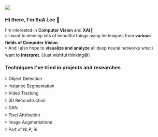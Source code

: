 <img src="dino_final2.gif"><br>
### Hi there, I'm SuA Lee 👋
I'm interested in **Computer Vision** and **XAI**🤍
<br>◽ I want to develop lots of beautiful things using techniques from **various fields of Computer Vision.**
<br>◽ And i also hope to **visualize and analyze** all deep neural networks what i want to **interpret**. (Just wishful thinking😅)
<br>
### Techniques I've tried in projects and researches
◽ Object Detection
<br>◽ Instance Segmentation
<br>◽ Video Tracking
<br>◽ 3D Reconstruction
<br>◽ GAN
<br>◽ Pixel Attribution
<br>◽ Image Augmentations
<br>◽ Part of NLP, RL

<!--
**heosuab/heosuab** is a ✨ _special_ ✨ repository because its `README.md` (this file) appears on your GitHub profile.

Here are some ideas to get you started:

- 🔭 I’m currently working on ...
- 🌱 I’m currently learning ...
- 👯 I’m looking to collaborate on ...
- 🤔 I’m looking for help with ...
- 💬 Ask me about ...
- 📫 How to reach me: ...
- 😄 Pronouns: ...
- ⚡ Fun fact: ...
-->
